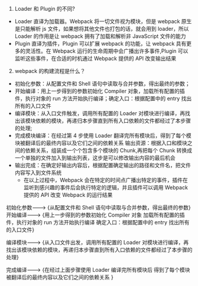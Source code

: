 1. Loader 和 Plugin 的不同?

- Loader 直译为加载器。Webpack 将一切文件视为模块，但是 webpack 原生是只能解析 js 文件，如果想将其他文件也打包的话，就会用到 loader，所以 Loader 的作用是让 webpack 拥有了加载和解析非 JavaScript 文件的能力
- Plugin 直译为插件，Plugin 可以扩展 webpack 的功能，让 webpack 具有更多的灵活性。在 Webpack 运行的生命周期中会广播出许多事件,Plugin 可以监听这些事件，在合适的时机通过 Webpack 提供的 API 改变输出结果

2. webpack 的构建流程是什么？

- 初始化参数：从配置文件和 Shell 语句中读取与合并参数，得出最终的参数；
- 开始编译：用上一步得到的参数初始化 Compiler 对象，加载所有配置的插件，执行对象的 run 方法开始执行编译；确定入口：根据配置中的 entry 找出所有的入口文件
- 编译模块：从入口文件触发，调用所有配置的 Loader 对模块进行编译，再找出该模块依赖的模块，再递归本步骤直到所有入口依赖的文件都经过了本步骤的处理;
- 完成模块编译：在经过第 4 步使用 Loader 翻译完所有模块后，得到了每个模块被翻译后的最终内容以及它们之间的依赖关系
  输出资源：根据入口和模块之间的依赖关系，组装成一个个包含多个模块的 Chunk,再把每个 Chunk 转换成一个单独的文件加入到输出列表，这步是可以修改输出内容的最后机会
- 输出完成：在确定好输出内容后，根据配置确定输出的路径和文件名，把文件内容写入到文件系统
  - 在以上过程中，Webpack 会在特定的时间点广播出特定的事件，插件在监听到感兴趣的事件后会执行特定的逻辑，并且插件可以调用 Webpack 提供的 API 改变 Webpack 的运行结果

初始化参数---> {从配置文件和 Shell 语句中读取与合并参数，得出最终的参数}
开始编译---> {用上一步得到的参数初始化 Compiler 对象 加载所有配置的插件，执行对象的 run 方法开始执行编译 确定入口：根据配置中的 entry 找出所有的入口文件}

编译模块---> {从入口文件出发，调用所有配置的 Loader 对模块进行编译，再找出该模块依赖的模块，再递归本步骤直到所有入口依赖的文件都经过了本步骤的处理}

完成编译---> {在经过上面步骤使用 Loader 编译完所有模块后 得到了每个模块被翻译后的最终内容以及它们之间的依赖关系 }
